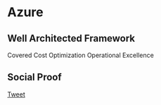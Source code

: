 # Azure

## Well Architected Framework

Covered
    Cost Optimization
    Operational Excellence

## Social Proof

[Tweet](https://twitter.com/rahulnv/status/1318169192437338113)